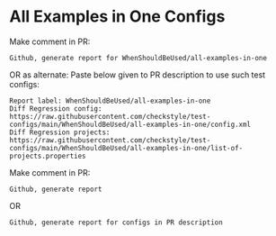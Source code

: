 # All Examples in One Configs
Make comment in PR:
```
Github, generate report for WhenShouldBeUsed/all-examples-in-one
```
OR as alternate:
Paste below given to PR description to use such test configs:
```
Report label: WhenShouldBeUsed/all-examples-in-one
Diff Regression config: https://raw.githubusercontent.com/checkstyle/test-configs/main/WhenShouldBeUsed/all-examples-in-one/config.xml
Diff Regression projects: https://raw.githubusercontent.com/checkstyle/test-configs/main/WhenShouldBeUsed/all-examples-in-one/list-of-projects.properties
```
Make comment in PR:
```
Github, generate report
```
OR
```
Github, generate report for configs in PR description
```
